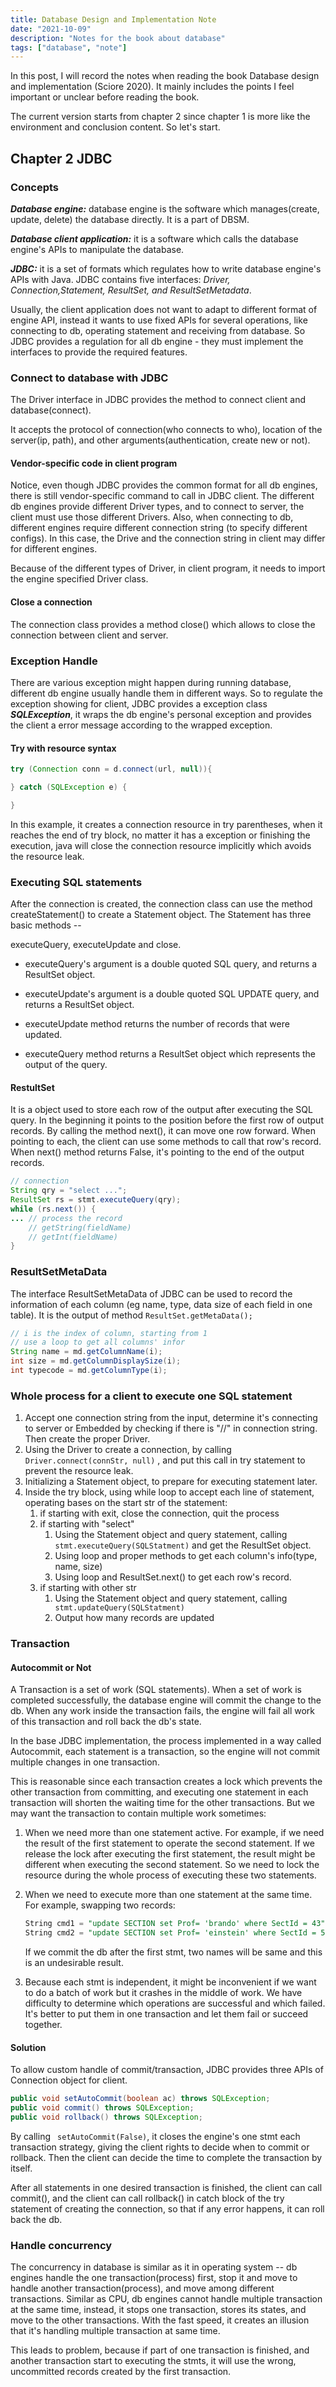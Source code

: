 ```yaml
---
title: Database Design and Implementation Note
date: "2021-10-09"
description: "Notes for the book about database"
tags: ["database", "note"]
---
```




In this post, I will record the notes when reading the book Database design and implementation (Sciore 2020). It mainly includes the points I feel important or unclear before reading the book. 

The current version starts from chapter 2 since chapter 1 is more like the environment and conclusion   content. So let's start.

## Chapter 2 JDBC

### Concepts

***Database engine:*** database engine is the software which manages(create, update, delete) the database directly. It is a part of DBSM.

***Database client application:*** it is a software which calls the database engine's APIs to manipulate the database.

***JDBC:*** it is a set of formats which regulates how to write database engine's APIs with Java. JDBC contains five interfaces: *Driver, Connection,Statement, ResultSet, and ResultSetMetadata*.

Usually, the client application does not want to adapt to different format of engine API, instead it wants to use fixed APIs for several operations, like connecting to db, operating statement and receiving from database. So JDBC provides a regulation for all db engine - they must implement the interfaces to provide the required features.

### Connect to database with JDBC

The Driver interface in JDBC provides the method to connect client and database(connect). 

It accepts the protocol of connection(who connects to who), location of the server(ip, path), and other arguments(authentication, create new or not).

#### Vendor-specific code in client program

Notice, even though JDBC provides the common format for all db engines, there is still vendor-specific command to call in JDBC client. The different db engines provide different Driver types, and to connect to server, the client must use those different Drivers. Also, when connecting to db, different engines require different connection string (to specify different configs). In this case, the Drive and the connection string in client may differ for different engines.

Because of the different types of Driver, in client program, it needs to import the engine specified Driver class.

#### Close a connection

The connection class provides a method close() which allows to close the connection between client and server.

### Exception Handle

There are various exception might happen during running database, different db engine usually handle them in different ways. So to regulate the exception showing for client, JDBC provides a exception class ***SQLException***, it wraps the db engine's personal exception and provides the client a error message according to the wrapped exception.

#### Try with resource syntax

```java
try (Connection conn = d.connect(url, null)){

} catch (SQLException e) {

}
```

In this example, it creates a connection resource in try parentheses, when it reaches the end of try block, no matter it has a exception or finishing the execution, java will close the connection resource implicitly which avoids the resource leak.

### Executing SQL statements

After the connection is created, the connection class can use the method createStatement() to create a Statement object. The Statement has three basic methods -- 

executeQuery, executeUpdate and close. 

- executeQuery's argument is a double quoted SQL query, and returns a ResultSet object.

- executeUpdate's argument is a double quoted SQL UPDATE query, and returns a ResultSet object.

- executeUpdate method returns the number of records that were updated.

- executeQuery method returns a ResultSet object which represents the output of the query.

#### RestultSet

It is a object used to store each row of the output after executing the SQL query. In the beginning it points to the position before the first row of output records. By calling the method  next(), it can move one row forward. When pointing to each, the client can use some methods to call that row's record. When next() method returns False, it's pointing to the end of the output records.

```java
// connection
String qry = "select ...";
ResultSet rs = stmt.executeQuery(qry);
while (rs.next()) {
... // process the record
    // getString(fieldName)
    // getInt(fieldName)
}
```

### ResultSetMetaData

The interface ResultSetMetaData of JDBC can be used to record the information of each column (eg name, type, data size of each field in one table). It is the output of method ```ResultSet.getMetaData();``` 

````java
// i is the index of column, starting from 1
// use a loop to get all columns' infor
String name = md.getColumnName(i);
int size = md.getColumnDisplaySize(i);
int typecode = md.getColumnType(i);
````

### Whole process for a client to execute one SQL statement

1. Accept one connection string from the input, determine it's connecting to server or Embedded by checking if there is "//" in connection string. Then create the proper Driver.
2. Using the Driver to create a connection, by calling ` Driver.connect(connStr, null)` , and put this call in try statement to prevent the resource leak.
3. Initializing a Statement object, to prepare for executing statement later.
4. Inside the try block, using while loop to accept each line of statement, operating bases on the start str of the statement:
   1. if starting with exit, close the connection, quit the process
   2. if starting with "select"
      1. Using the Statement object and query statement, calling ` stmt.executeQuery(SQLStatment)` and get the ResultSet object.
      2. Using loop and proper methods to get each column's info(type, name, size)
      3.  Using loop and ResultSet.next() to get each row's record.
   3. if starting with other str
      1. Using the Statement object and query statement, calling ` stmt.updateQuery(SQLStatment)`
      2. Output how many records are updated

### Transaction

#### Autocommit or Not

A Transaction is a set of work (SQL statements). When a set of work is completed successfully, the database engine will commit the change to the db. When any work inside the transaction fails, the engine will fail all work of this transaction and roll back the db's state.

In the base JDBC implementation, the process implemented in a way called Autocommit, each statement is a transaction, so the engine will not commit multiple changes in one transaction. 

This is reasonable since each transaction creates a lock which prevents the other transaction from committing, and executing one statement in each transaction will shorten the waiting time for the other transactions. But we may want the transaction to contain multiple work sometimes:

1. When we need more than one statement active. For example, if we need the result of the first statement to operate the second statement. If we release the lock after executing the first statement, the result might be different when executing the second statement. So we need to lock the resource during the whole process of executing these two statements.

2. When we need to execute more than one statement at the same time. For example, swapping two records:

   ```sql
   String cmd1 = "update SECTION set Prof= 'brando' where SectId = 43";
   String cmd2 = "update SECTION set Prof= 'einstein' where SectId = 53";
   ```

   If we commit the db after the first stmt, two names will be same and this is an undesirable result.

3. Because each stmt is independent, it might be inconvenient if we want to do a batch of work but it crashes in the middle of work. We have difficulty to determine which operations are successful and which failed. It's better to put them in one transaction and let them fail or succeed together.

#### Solution

To allow custom handle of commit/transaction, JDBC provides three APIs of Connection object for client.

```java
public void setAutoCommit(boolean ac) throws SQLException;
public void commit() throws SQLException;
public void rollback() throws SQLException;
```

By calling ` setAutoCommit(False)`, it closes the engine's one stmt each transaction strategy, giving the client rights to decide when to commit or rollback. Then the client can decide the time to complete the transaction by itself.

After all statements in one desired transaction is finished, the client can call commit(), and the client can call rollback() in catch block of the try statement of creating the connection, so that if any error happens, it can roll back the db.

### Handle concurrency

The concurrency in database is similar as it in operating system -- db engines handle the one transaction(process) first, stop it and move to handle another transaction(process), and move among different transactions. Similar as CPU, db engines cannot handle multiple transaction at the same time, instead, it stops one transaction, stores its states, and move to the other transactions. With the fast speed, it creates an illusion that it's handling multiple transaction at same time.

This leads to problem, because if part of one transaction is finished, and another transaction start to executing the stmts, it will use the wrong, uncommitted records created by the first transaction.

